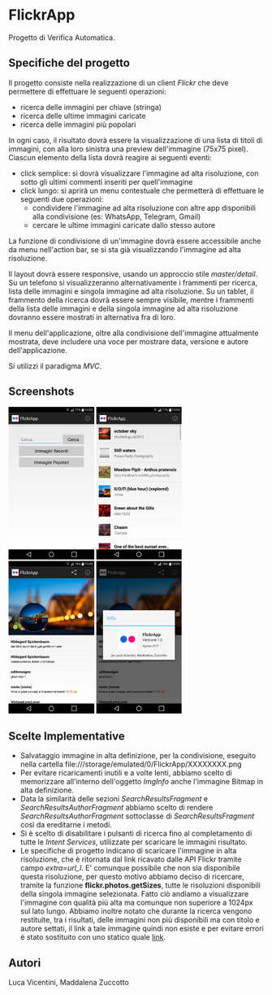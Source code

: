 FlickrApp
===================================

Progetto di Verifica Automatica.

Specifiche del progetto
------------

Il progetto consiste nella realizzazione di un client *Flickr*  che deve permettere di effettuare le seguenti operazioni:

- ricerca delle immagini per chiave (stringa)
- ricerca delle ultime immagini caricate
- ricerca delle immagini più popolari

In ogni caso, il risultato dovrà essere la visualizzazione di una lista di titoli di immagini, con alla loro sinistra una preview dell'immagine (75x75 pixel).
Ciascun elemento della lista dovrà reagire ai seguenti eventi:

- click semplice: si dovrà visualizzare l'immagine ad alta risoluzione, con sotto gli ultimi commenti inseriti per quell'immagine
- click lungo: si aprirà un menu contestuale che permetterà di effettuare le seguenti due operazioni:
	- condividere l'immagine ad alta risoluzione con altre app disponibili alla condivisione (es: WhatsApp, Telegram, Gmail)
	- cercare le ultime immagini caricate dallo stesso autore

La funzione di condivisione di un'immagine dovrà essere accessibile anche da menu nell'action bar, se si sta già visualizzando l'immagine ad alta risoluzione.

Il layout dovrà essere responsive, usando un approccio stile *master/detail*. Su un telefono si visualizzeranno alternativamente i frammenti per ricerca, lista delle immagini e singola immagine ad alta risoluzione. Su un tablet, il frammento della ricerca dovrà essere sempre visibile, mentre i frammenti della lista delle immagini e della singola immagine ad alta risoluzione dovranno essere mostrati in alternativa fra di loro.

Il menu dell'applicazione, oltre alla condivisione dell'immagine attualmente mostrata, deve includere una voce per mostrare data, versione e autore dell'applicazione.

Si utilizzi il paradigma *MVC*.

Screenshots
-------------

<img src="screenshots/screenshot-1.png" height="300" alt="Ricerca"/> <img src="screenshots/screenshot-2.png" height="300" alt="Risultati"/> <img src="screenshots/screenshot-3.png" height="300" alt="ImmagineFhd"/> <img src="screenshots/screenshot-4.png" height="300" alt="Info"/>

Scelte Implementative
-------------

- Salvataggio immagine in alta definizione, per la condivisione, eseguito nella cartella file:///storage/emulated/0/FlickrApp/XXXXXXXX.png
- Per evitare ricaricamenti inutili e a volte lenti, abbiamo scelto di memorizzare all'interno dell'oggetto *ImgInfo* anche l'immagine Bitmap in alta definizione.
- Data la similarità delle sezioni *SearchResultsFragment* e *SearchResultsAuthorFragment* abbiamo scelto di rendere *SearchResultsAuthorFragment* sottoclasse di *SearchResultsFragment* così da ereditarne i metodi.
- Si è scelto di disabilitare i pulsanti di ricerca fino al completamento di tutte le *Intent Services*, utilizzate per scaricare le immagini risultato.
- Le specifiche di progetto indicano di scaricare l'immagine in alta risoluzione, che è ritornata dal link ricavato dalle API Flickr tramite campo *extra=url_l*. E' comunque possibile che non sia disponibile questa risoluzione, per questo motivo abbiamo deciso di ricercare, tramite la funzione **flickr.photos.getSizes**, tutte le risoluzioni disponibili della singola immagine selezionata. Fatto ciò andiamo a visualizzare l'immagine con qualità più alta ma comunque non superiore a 1024px sul lato lungo. Abbiamo inoltre notato che durante la ricerca vengono restituite, tra i  risultati, delle immagini non più disponibili ma con titolo e autore settati, il link a tale immagine quindi non esiste e per evitare errori è stato sostituito con uno statico quale [link][imgunv].

[imgunv]: https://s.yimg.com/pw/images/en-us/photo_unavailable.png

Autori
-------------

Luca Vicentini, Maddalena Zuccotto
